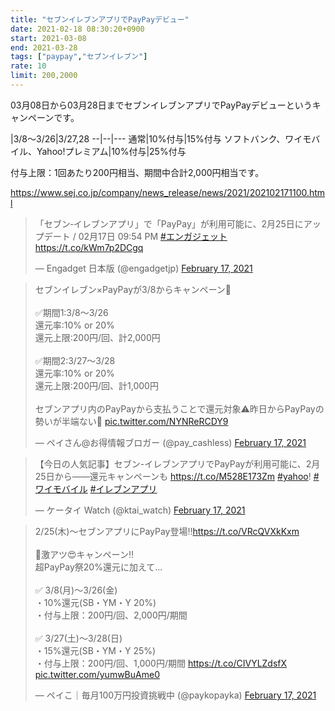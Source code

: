 ```yaml
---
title: "セブンイレブンアプリでPayPayデビュー"
date: 2021-02-18 08:30:20+0900
start: 2021-03-08
end: 2021-03-28
tags: ["paypay","セブンイレブン"]
rate: 10
limit: 200,2000
---
```

03月08日から03月28日までセブンイレブンアプリでPayPayデビューというキャンペーンです。

|3/8〜3/26|3/27,28
--|--|---
通常|10%付与|15%付与
ソフトバンク、ワイモバイル、Yahoo!プレミアム|10%付与|25%付与

付与上限：1回あたり200円相当、期間中合計2,000円相当です。

https://www.sej.co.jp/company/news_release/news/2021/202102171100.html

<blockquote class="twitter-tweet"><p lang="ja" dir="ltr">「セブン‐イレブンアプリ」で「PayPay」が利用可能に、2月25日にアップデート / 02月17日 09:54 PM <a href="https://twitter.com/hashtag/%E3%82%A8%E3%83%B3%E3%82%AC%E3%82%B8%E3%82%A7%E3%83%83%E3%83%88?src=hash&amp;ref_src=twsrc%5Etfw">#エンガジェット</a> <a href="https://t.co/kWm7p2DCgq">https://t.co/kWm7p2DCgq</a></p>&mdash; Engadget 日本版 (@engadgetjp) <a href="https://twitter.com/engadgetjp/status/1362053101189009410?ref_src=twsrc%5Etfw">February 17, 2021</a></blockquote> <script async src="https://platform.twitter.com/widgets.js" charset="utf-8"></script>
<blockquote class="twitter-tweet"><p lang="ja" dir="ltr">セブンイレブン×PayPayが3/8からキャンペーン🙌<br><br>✅期間1:3/8〜3/26<br>還元率:10% or 20%<br>還元上限:200円/回、計2,000円<br><br>✅期間2:3/27〜3/28<br>還元率:10% or 20%<br>還元上限:200円/回、計1,000円<br><br>セブンアプリ内のPayPayから支払うことで還元対象⚠️昨日からPayPayの勢いが半端ない🤩 <a href="https://t.co/NYNReRCDY9">pic.twitter.com/NYNReRCDY9</a></p>&mdash; ペイさん@お得情報ブロガー (@pay_cashless) <a href="https://twitter.com/pay_cashless/status/1361913721858052097?ref_src=twsrc%5Etfw">February 17, 2021</a></blockquote> <script async src="https://platform.twitter.com/widgets.js" charset="utf-8"></script>
<blockquote class="twitter-tweet"><p lang="ja" dir="ltr">【今日の人気記事】セブン-イレブンアプリでPayPayが利用可能に、2月25日から――還元キャンペーンも <a href="https://t.co/M528E173Zm">https://t.co/M528E173Zm</a> <a href="https://twitter.com/hashtag/yahoo?src=hash&amp;ref_src=twsrc%5Etfw">#yahoo</a>! <a href="https://twitter.com/hashtag/%E3%83%AF%E3%82%A4%E3%83%A2%E3%83%90%E3%82%A4%E3%83%AB?src=hash&amp;ref_src=twsrc%5Etfw">#ワイモバイル</a> <a href="https://twitter.com/hashtag/%E3%82%A4%E3%83%AC%E3%83%96%E3%83%B3%E3%82%A2%E3%83%97%E3%83%AA?src=hash&amp;ref_src=twsrc%5Etfw">#イレブンアプリ</a></p>&mdash; ケータイ Watch (@ktai_watch) <a href="https://twitter.com/ktai_watch/status/1362044141924835330?ref_src=twsrc%5Etfw">February 17, 2021</a></blockquote> <script async src="https://platform.twitter.com/widgets.js" charset="utf-8"></script>
<blockquote class="twitter-tweet"><p lang="ja" dir="ltr">2/25(木)〜セブンアプリにPayPay登場‼️<a href="https://t.co/VRcQVXkKxm">https://t.co/VRcQVXkKxm</a><br><br>🔅激アツ😍キャンペーン‼️<br>超PayPay祭20%還元に加えて...<br><br>✅ 3/8(月)〜3/26(金)<br>・10%還元(SB・YM・Y 20%)<br>・付与上限：200円/回、2,000円/期間<br><br>✅ 3/27(土)〜3/28(日)<br>・15%還元(SB・YM・Y 25%)<br>・付与上限：200円/回、1,000円/期間 <a href="https://t.co/CIVYLZdsfX">https://t.co/CIVYLZdsfX</a> <a href="https://t.co/yumwBuAme0">pic.twitter.com/yumwBuAme0</a></p>&mdash; ペイこ｜毎月100万円投資挑戦中 (@paykopayka) <a href="https://twitter.com/paykopayka/status/1361880679236050946?ref_src=twsrc%5Etfw">February 17, 2021</a></blockquote> <script async src="https://platform.twitter.com/widgets.js" charset="utf-8"></script>
